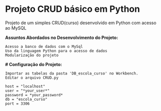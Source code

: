 # Projeto CRUD básico em Python

Projeto de um simples CRUD(curso) desenvolvido em Python com acesso ao MySQL

**Assuntos Abordados no Desenvolvimento do Projeto:**

```
Acesso a banco de dados com o MySql
Uso da linguagem Python para o acesso de dados
Modularização do projeto

```

**# Configuração do Projeto:**

```
Importar as tabelas da pasta 'DB_escola_curso' no Workbench.
Editar o arquivo CRUD.py

host = "localhost"
user = "*your_user*"
password = *your_password*
db = "escola_curso"
port = 3306

```

